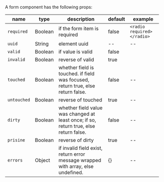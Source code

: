 A form component has the following props:

| name | type | description | default | example |
| -- | -- | -- | -- | -- |
| `required` | Boolean |if the form item is required | false | `<radio required></radio>` |
| `uuid` | String | element uuid | -- | -- |
| `valid` | Boolean | if value is valid | false | |
| `invalid` | Boolean | reverse of valid | true | | 
| `touched` | Boolean | whether field is touched. if field was focused, return true, else return false. | false | -- |
| `untouched` | Boolean | reverse of touched | true | -- |
| `dirty` | Boolean | whether field value was changed at least once; if so, return true, else return false. | false | -- |
| `prisine` | Boolean | reverse of dirty | true | -- |
| `errors` | Object | if invalid field exist, return error message wrapped with array, else undefined. | {} | -- |

